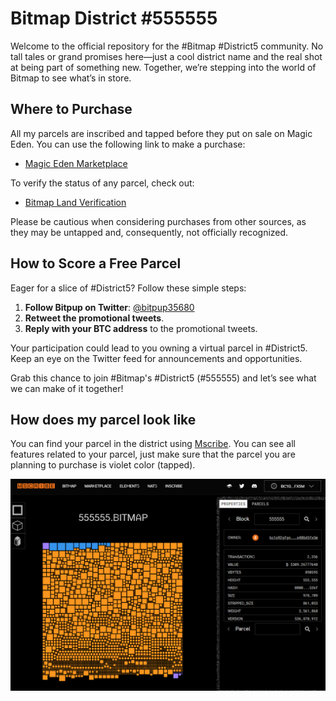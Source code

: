 # Bitmap District #555555

Welcome to the official repository for the #Bitmap #District5 community. No tall tales or grand promises here—just a cool district name and the real shot at being part of something new. Together, we’re stepping into the world of Bitmap to see what’s in store.


## Where to Purchase

All my parcels are inscribed and tapped before they put on sale on Magic Eden. You can use the following link to make a purchase:

- [Magic Eden Marketplace](https://magiceden.io/ordinals/wallet?walletAddress=bc1q92gfgnatumqn0ly5dsd3ufzehxk7s486d5fx5m)

To verify the status of any parcel, check out:

- [Bitmap Land Verification](https://bitmap.land/?block=555555)

Please be cautious when considering purchases from other sources, as they may be untapped and, consequently, not officially recognized.

## How to Score a Free Parcel

Eager for a slice of #District5? Follow these simple steps:

1. **Follow Bitpup on Twitter**: [@bitpup35680](https://twitter.com/bitpup35680)
2. **Retweet the promotional tweets**.
3. **Reply with your BTC address** to the promotional tweets.

Your participation could lead to you owning a virtual parcel in #District5. Keep an eye on the Twitter feed for announcements and opportunities.

Grab this chance to join #Bitmap's #District5 (#555555) and let’s see what we can make of it together!

## How does my parcel look like

You can find your parcel in the district using [Mscribe](https://mscribe.io/block/555555). You can see all features related to your parcel, just make sure that the parcel you are planning to purchase is violet color (tapped).

![Parcel Image](img/mscribe.png)